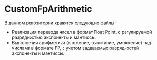 # CustomFpArithmetic

В данном репозитории хранятся следующие файлы:
- Реализация перевода чисел в формат Float Point, с регулируемой разрядностью экспоненты и мантиссы. 
- Выполнения арифметики (сложение, вычитание, умножение) над числами в формате FP, с учетом задаваемых разрядностей экспоненты и мантиссы.
	
	
